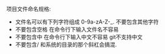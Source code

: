 项目文件命名规格:
* 文件名可以有下列字符组成 0-9a-zA-Z-_. 不要包含其他字符
* 不要包含空格 在命令行下输入文件名不容易
* 不要包含中 在命令行下输入中文不容易 git不支持中文
* 不要包含\/ 和系统的目录的那个斜杠会搞混.